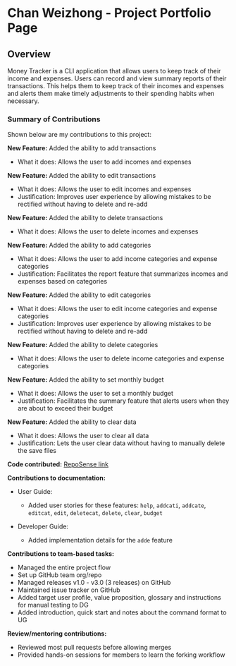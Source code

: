 # Chan Weizhong - Project Portfolio Page

## Overview
Money Tracker is a CLI application that allows users to keep track of their income and expenses.
Users can record and view summary reports of their transactions.
This helps them to keep track of their incomes and expenses
and alerts them make timely adjustments to their spending habits when necessary.

### Summary of Contributions
Shown below are my contributions to this project:

**New Feature:** Added the ability to add transactions
- What it does: Allows the user to add incomes and expenses

**New Feature:** Added the ability to edit transactions
- What it does: Allows the user to edit incomes and expenses
- Justification: Improves user experience by allowing mistakes to be rectified without having to delete and re-add

**New Feature:** Added the ability to delete transactions
- What it does: Allows the user to delete incomes and expenses

**New Feature:** Added the ability to add categories
- What it does: Allows the user to add income categories and expense categories
- Justification: Facilitates the report feature that summarizes incomes and expenses based on categories

**New Feature:** Added the ability to edit categories
- What it does: Allows the user to edit income categories and expense categories
- Justification: Improves user experience by allowing mistakes to be rectified without having to delete and re-add

**New Feature:** Added the ability to delete categories
- What it does: Allows the user to delete income categories and expense categories

**New Feature:** Added the ability to set monthly budget
- What it does: Allows the user to set a monthly budget
- Justification: Facilitates the summary feature that alerts users when they are about to exceed their budget

**New Feature:** Added the ability to clear data
- What it does: Allows the user to clear all data
- Justification: Lets the user clear data without having to manually delete the save files

**Code contributed:**
[RepoSense link](https://nus-tic4001-ay2021s1.github.io/tp-dashboard/#breakdown=true&search=e0260222)

**Contributions to documentation:**
- User Guide:
    - Added user stories for these features:
     `help`, `addcati`, `addcate`, `editcat`, `edit`, `deletecat`, `delete`, `clear`, `budget`

- Developer Guide:
    - Added implementation details for the `adde` feature
    
**Contributions to team-based tasks:**
- Managed the entire project flow
- Set up GitHub team org/repo
- Managed releases v1.0 - v3.0 (3 releases) on GitHub
- Maintained issue tracker on GitHub
- Added target user profile, value proposition, glossary and instructions for manual testing to DG
- Added introduction, quick start and notes about the command format to UG

**Review/mentoring contributions:**
- Reviewed most pull requests before allowing merges
- Provided hands-on sessions for members to learn the forking workflow